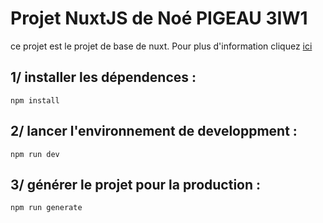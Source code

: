 # Projet NuxtJS de Noé PIGEAU 3IW1

ce projet est le projet de base de nuxt. Pour plus d'information cliquez [ici](https://nuxtjs.org/docs/get-started/installation/)

## 1/ installer les dépendences :
`npm install`

## 2/ lancer l'environnement de developpment :
`npm run dev`

## 3/ générer le projet pour la production :
`npm run generate`